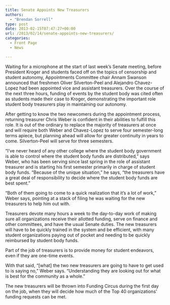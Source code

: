 ```yaml
---
title: Senate Appoints New Treasurers
authors: 
  - "Brendan Sorrell"
type: post
date: 2013-02-15T07:47:27+00:00
url: /2013/02/14/senate-appoints-new-treasurers/
categories:
  - Front Page
  - News

---
```

Waiting for a microphone at the start of last week’s Senate meeting, before President Kroger and students faced off on the topics of censorship and student autonomy, Appointments Committee chair Annam Swanson announced that freshmen Oliver Silverton-Peel and Alejandro Chavez-Lopez had been appointed vice and assistant treasurers. Over the course of the next three hours, funding of events by the student body was cited often as students made their case to Kroger, demonstrating the important role student body treasurers play in maintaining our autonomy.

After getting to know the two newcomers during the appointment process, returning treasurer Chris Weber is confident in their abilities to fulfill this role. It is out of the ordinary to replace the majority of treasurers at once and will require both Weber and Chavez-Lopez to serve four semester-long terms apiece, but planning ahead will allow for greater continuity in years to come. Silverton-Peel will serve for three semesters.

“I’ve never heard of any other college where the student body government is able to control where the student body funds are distributed,” says Weber, who has been serving since last spring in the role of assistant treasurer and is starting his first semester primarily in charge of student body funds. “Because of the unique situation,” he says, “the treasurers have a great deal of responsibility to decide where the student body funds are best spent.”

“Both of them going to come to a quick realization that it’s a lot of work,” Weber says, pointing at a stack of filing he was waiting for the new treasurers to help him out with.

Treasurers devote many hours a week to the day-to-day work of making sure all organizations receive their allotted funding, serve on finance and other committees, and have the usual Senate duties. The new treasurers will have to be quickly trained in the system and be efficient, with many student organizations paying out of pocket and needing to be quickly reimbursed by student body funds.

Part of the job of treasurers is to provide money for student endeavors, even if they are one-time events.

With that said, “[what] the two new treasurers are going to have to get used to is saying no,” Weber says. “Understanding they are looking out for what is best for the community as a whole.”

The new treasurers will be thrown into Funding Circus during the first day on the job, when they will decide how much of the Top 40 organizations’ funding requests can be met.